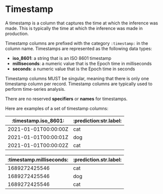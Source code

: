 # Timestamp

A timestamp is a column that captures the time at which the inference was made. This is typically the time at which the inference was made in production.

Timestamp columns are prefixed with the category `:timestamp:` in the column name. Timestamps are represented as the following data types:

- **iso_8601**: a string that is an ISO 8601 timestamp
- **milliseconds**: a numeric value that is the Epoch time in milliseconds
- **seconds**: a numeric value that is the Epoch time in seconds

Timestamp columns MUST be singular, meaning that there is only one timestamp column per record. Timestamp columns are typically used to perform time-series analysis.

There are no reserved **specifiers** or **names** for timestamps.

Here are examples of a set of timestamp columns:

<table>
    <thead>
        <tr>
            <th>:timestamp.iso_8601:</th>
            <th>:prediction:str.label:</th>
        </tr>
    </thead>
    <tbody>
        <tr>
            <td>2021-01-01T00:00:00Z</td>
            <td>cat</td>
            </tr>
            <tr>
            <td>2021-01-01T00:00:01Z</td>
            <td>dog</td>
            </tr>
            <tr>
            <td>2021-01-01T00:00:02Z</td>
            <td>cat</td>
        </tr>
    </tbody>
</table>

<table>
    <thead>
        <tr>
            <th>:timestamp.milliseconds:</th>
            <th>:prediction.str.label:</th>
        </tr>
    </thead>
    <tbody>
        <tr>
            <td>1689272425546</td>
            <td>cat</td>
            </tr>
            <tr>
            <td>1689272425546</td>
            <td>dog</td>
            </tr>
            <tr>
            <td>1689272425546</td>
            <td>cat</td>
        </tr>
    </tbody>
</table>

